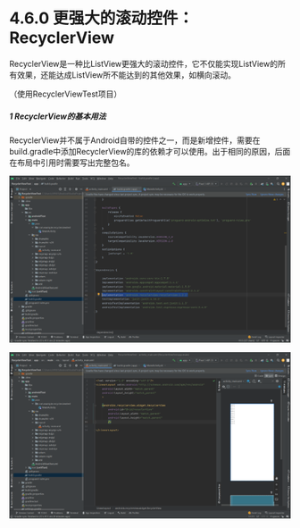 # 4.6.0 更强大的滚动控件：RecyclerView

RecyclerView是一种比ListView更强大的滚动控件，它不仅能实现ListView的所有效果，还能达成ListView所不能达到的其他效果，如横向滚动。

（使用RecyclerViewTest项目）

##### 1 RecyclerView的基本用法

RecyclerView并不属于Android自带的控件之一，而是新增控件，需要在build.gradle中添加RecyclerView的库的依赖才可以使用。出于相同的原因，后面在布局中引用时需要写出完整包名。

![1669858026008](image/4.6.0更强大的滚动控件：RecyclerView/1669858026008.png)

![1669858157039](image/4.6.0更强大的滚动控件：RecyclerView/1669858157039.png)
